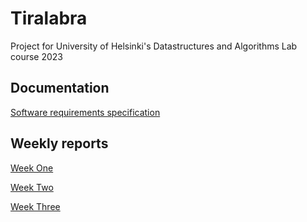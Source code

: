 # Tiralabra

Project for University of Helsinki's Datastructures and Algorithms Lab course 2023

## Documentation
[Software requirements specification](https://github.com/tuovinenemma/tiralabra/blob/main/documentation/software_requirements_specification.md)

## Weekly reports

[Week One](https://github.com/tuovinenemma/tiralabra/blob/main/documentation/weeklyreports/week1.md)

[Week Two](https://github.com/tuovinenemma/tiralabra/blob/main/documentation/weeklyreports/week2.md)

[Week Three](https://github.com/tuovinenemma/tiralabra/blob/main/documentation/weeklyreports/week3.md)
